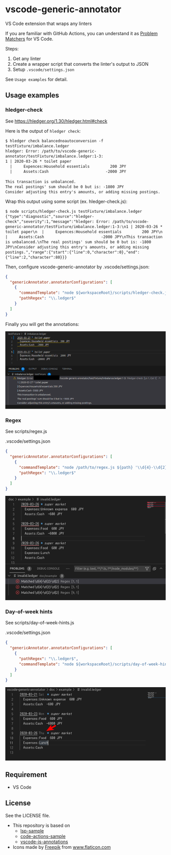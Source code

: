 # vscode-generic-annotator

VS Code extension that wraps any linters

If you are familiar with GitHub Actions, you can understand it as [Problem Matchers](https://github.com/actions/toolkit/blob/main/docs/problem-matchers.md) for VS Code.

Steps:
1. Get any linter
2. Create a wrapper script that converts the linter's output to JSON
3. Setup `.vscode/settings.json`

See `Usage examples` for detail.


## Usage examples

### hledger-check

See <https://hledger.org/1.30/hledger.html#check>

Here is the output of `hledger check`:

```
$ hledger check balancednoautoconversion -f testFixture/imbalance.ledger
hledger: Error: /path/to/vscode-generic-annotator/testFixture/imbalance.ledger:1-3:
1 | 2020-03-26 * toilet paper
  |     Expences:Household essentials         200 JPY
  |     Assets:Cash                         -2000 JPY

This transaction is unbalanced.
The real postings' sum should be 0 but is: -1800 JPY
Consider adjusting this entry's amounts, or adding missing postings.
```

Wrap this output using some script (ex. hledger-check.js):

```
$ node scripts/hledger-check.js testFixture/imbalance.ledger
{"type":"diagnostic","source":"hledger-check","severity":1,"message":"hledger: Error: /path/to/vscode-generic-annotator/testFixture/imbalance.ledger:1-3:\n1 | 2020-03-26 * toilet paper\n  |     Expences:Household essentials         200 JPY\n  |     Assets:Cash                         -2000 JPY\nThis transaction is unbalanced.\nThe real postings' sum should be 0 but is: -1800 JPY\nConsider adjusting this entry's amounts, or adding missing postings.","range":{"start":{"line":0,"character":0},"end":{"line":2,"character":80}}}
```

Then, configure vscode-generic-annotator by .vscode/settings.json:

```json
{
  "genericAnnotator.annotatorConfigurations": [
    {
      "commandTemplate": "node ${workspaceRoot}/scripts/hledger-check.js ${path}",
      "pathRegex": "\\.ledger$"
    }
  ]
}
```

Finally you will get the annotations:

![screenshot hledger-check](./doc/example_hledgercheck.png)

### Regex

See scripts/regex.js

.vscode/settings.json

```json
{
  "genericAnnotator.annotatorConfigurations": [
    {
      "commandTemplate": "node /path/to/regex.js ${path} '\\d{4}-\\d{2}-\\d{2}'",
      "pathRegex": "\\.ledger$"
    }
  ]
}
```

![screenshot regex](./doc/example_regex.png)

### Day-of-week hints

See scripts/day-of-week-hints.js

.vscode/settings.json

```json
{
  "genericAnnotator.annotatorConfigurations": [
    {
      "pathRegex": "\\.ledger$",
      "commandTemplate": "node ${workspaceRoot}/scripts/day-of-week-hints.js $(realpath --relative-to=. ${path})"
    }
  ]
}
```

![screenshot day of week hints](./doc/example_dow.png)

## Requirement

- VS Code

## License

See the LICENSE file.

- This repository is based on
  - [lsp-sample](https://github.com/microsoft/vscode-extension-samples/tree/6f16dafc01a248ac39d450ecf56ae73274757644/lsp-sample)
  - [code-actions-sample](https://github.com/microsoft/vscode-extension-samples/tree/133fa26af64ba8760559c5a06299953673d60763/code-actions-sample)
  - [vscode-js-annotations](https://github.com/lannonbr/vscode-js-annotations)
- <div>Icons made by <a href="https://www.freepik.com" title="Freepik">Freepik</a> from <a href="https://www.flaticon.com/" title="Flaticon">www.flaticon.com</a></div>
